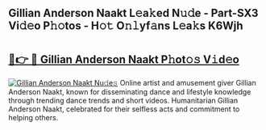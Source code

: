 ## Gillian Anderson Naakt L𝚎a𝚔ed N𝚞𝚍e - Part-SX3 Vi𝚍𝚎o P𝚑𝚘tos - H𝚘𝚝 O𝚗𝚕yf𝚊ns L𝚎a𝚔s K6Wjh

# <h2><a href="http://kfak14c.oniu.top/?m=Gillian+Anderson+Naakt">🔗👉 🔴 Gillian Anderson Naakt P𝚑ot𝚘𝚜 V𝚒d𝚎o</a></h2>

[![Gillian Anderson Naakt Nu𝚍e𝚜](https://i.imgur.com/0qMVB7G.gif)](http://kfak14c.oniu.top/?m=Gillian+Anderson+Naakt)
Online artist and amusement giver Gillian Anderson Naakt, known for disseminating dance and lifestyle knowledge through trending dance trends and short videos. Humanitarian Gillian Anderson Naakt, celebrated for their selfless acts and commitment to helping others.  
